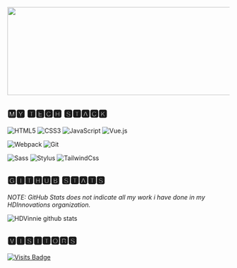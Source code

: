 <div align="center">
	<br>
	<a href="https://github.com/HDVinnie/HDVinnie/blame/master/header.svg">
		<img src="https://github.com/HDVinnie/HDVinnie/blame/master/header.svg" width="600" height="200">
	</a>
	<br>
</div>
  
## 🅼🆈 🆃🅴🅲🅷 🆂🆃🅰🅲🅺

![HTML5](https://img.shields.io/badge/-HTML5-%23E44D27?style=flat-square&logo=html5&logoColor=ffffff)
![CSS3](https://img.shields.io/badge/-CSS3-%231572B6?style=flat-square&logo=css3)
![JavaScript](https://img.shields.io/badge/-JavaScript-%23F7DF1C?style=flat-square&logo=javascript&logoColor=000000&labelColor=%23F7DF1C&color=%23FFCE5A)
![Vue.js](https://img.shields.io/badge/-Vue.js-%232c3e50?style=flat-square&logo=Vue.js)

![Webpack](https://img.shields.io/badge/-Webpack-%232C3A42?style=flat-square&logo=webpack)
![Git](https://img.shields.io/badge/-Git-%23F05032?style=flat-square&logo=git&logoColor=%23ffffff)

![Sass](https://img.shields.io/badge/-Sass-%23CC6699?style=flat-square&logo=sass&logoColor=ffffff)
![Stylus](https://img.shields.io/badge/-Stylus-%23333333?style=flat-square&logo=stylus)
![TailwindCss](https://img.shields.io/badge/-TailwindCss-%231a202c?style=flat-square&logo=tailwind-css)

## 🅶🅸🆃🅷🆄🅱 🆂🆃🅰🆃🆂
*NOTE: GitHub Stats does not indicate all my work i have done in my HDInnovations organization.* 

![HDVinnie github stats](https://github-readme-stats.vercel.app/api?username=HDVinnie&show_icons=true&theme=tokyonight)

## 🆅🅸🆂🅸🆃🅾🆁🆂

[![Visits Badge](https://badges.pufler.dev/visits/HDVinnie/HDVinnie)](https://badges.pufler.dev)
